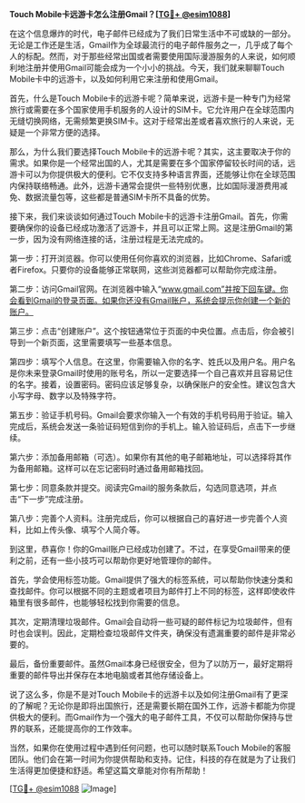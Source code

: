 **Touch Mobile卡远游卡怎么注册Gmail？[[TG💪+ @esim1088](https://t.me/s/esim1088)]**

在这个信息爆炸的时代，电子邮件已经成为了我们日常生活中不可或缺的一部分。无论是工作还是生活，Gmail作为全球最流行的电子邮件服务之一，几乎成了每个人的标配。然而，对于那些经常出国或者需要使用国际漫游服务的人来说，如何顺利地注册并使用Gmail可能会成为一个小小的挑战。今天，我们就来聊聊Touch Mobile卡中的远游卡，以及如何利用它来注册和使用Gmail。

首先，什么是Touch Mobile卡的远游卡呢？简单来说，远游卡是一种专门为经常旅行或需要在多个国家使用手机服务的人设计的SIM卡。它允许用户在全球范围内无缝切换网络，无需频繁更换SIM卡。这对于经常出差或者喜欢旅行的人来说，无疑是一个非常方便的选择。

那么，为什么我们要选择Touch Mobile卡的远游卡呢？其实，这主要取决于你的需求。如果你是一个经常出国的人，尤其是需要在多个国家停留较长时间的话，远游卡可以为你提供极大的便利。它不仅支持多种语言界面，还能够让你在全球范围内保持联络畅通。此外，远游卡通常会提供一些特别优惠，比如国际漫游费用减免、数据流量包等，这些都是普通SIM卡所不具备的优势。

接下来，我们来谈谈如何通过Touch Mobile卡的远游卡注册Gmail。首先，你需要确保你的设备已经成功激活了远游卡，并且可以正常上网。这是注册Gmail的第一步，因为没有网络连接的话，注册过程是无法完成的。

第一步：打开浏览器。你可以使用任何你喜欢的浏览器，比如Chrome、Safari或者Firefox。只要你的设备能够正常联网，这些浏览器都可以帮助你完成注册。

第二步：访问Gmail官网。在浏览器中输入“www.gmail.com”并按下回车键。你会看到Gmail的登录页面。如果你还没有Gmail账户，系统会提示你创建一个新的账户。

第三步：点击“创建账户”。这个按钮通常位于页面的中央位置。点击后，你会被引导到一个新页面，这里需要填写一些基本信息。

第四步：填写个人信息。在这里，你需要输入你的名字、姓氏以及用户名。用户名是你未来登录Gmail时使用的账号名，所以一定要选择一个自己喜欢并且容易记住的名字。接着，设置密码。密码应该足够复杂，以确保账户的安全性。建议包含大小写字母、数字以及特殊字符。

第五步：验证手机号码。Gmail会要求你输入一个有效的手机号码用于验证。输入完成后，系统会发送一条验证码短信到你的手机上。输入验证码后，点击下一步继续。

第六步：添加备用邮箱（可选）。如果你有其他的电子邮箱地址，可以选择将其作为备用邮箱。这样可以在忘记密码时通过备用邮箱找回。

第七步：同意条款并提交。阅读完Gmail的服务条款后，勾选同意选项，并点击“下一步”完成注册。

第八步：完善个人资料。注册完成后，你可以根据自己的喜好进一步完善个人资料，比如上传头像、填写个人简介等。

到这里，恭喜你！你的Gmail账户已经成功创建了。不过，在享受Gmail带来的便利之前，还有一些小技巧可以帮助你更好地管理你的邮件。

首先，学会使用标签功能。Gmail提供了强大的标签系统，可以帮助你快速分类和查找邮件。你可以根据不同的主题或者项目为邮件打上不同的标签，这样即使收件箱里有很多邮件，也能够轻松找到你需要的信息。

其次，定期清理垃圾邮件。Gmail会自动将一些可疑的邮件标记为垃圾邮件，但有时也会误判。因此，定期检查垃圾邮件文件夹，确保没有遗漏重要的邮件是非常必要的。

最后，备份重要邮件。虽然Gmail本身已经很安全，但为了以防万一，最好定期将重要的邮件导出并保存在本地电脑或者其他存储设备上。

说了这么多，你是不是对Touch Mobile卡的远游卡以及如何注册Gmail有了更深的了解呢？无论你是即将出国旅行，还是需要长期在国外工作，远游卡都能为你提供极大的便利。而Gmail作为一个强大的电子邮件工具，不仅可以帮助你保持与世界的联系，还能提高你的工作效率。

当然，如果你在使用过程中遇到任何问题，也可以随时联系Touch Mobile的客服团队。他们会在第一时间为你提供帮助和支持。记住，科技的存在就是为了让我们生活得更加便捷和舒适。希望这篇文章能对你有所帮助！

[[TG💪+ @esim1088](https://t.me/s/esim1088) ![Image](https://i.postimg.cc/4NQfJmqS/Snipaste-2025-05-13-00-14-12.png)]